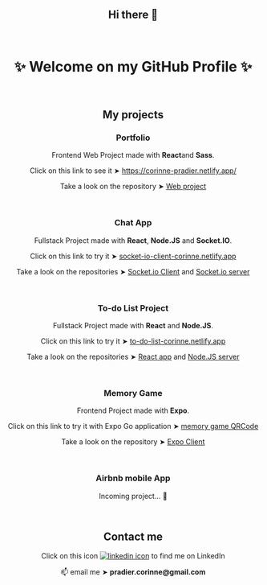 <h2 align="center">Hi there 👋</h2>

<br />

<h1 align="center">✨ Welcome on my GitHub Profile ✨</h1>

<br />

<h2 align="center">My projects</h2>


<h3 align="center">Portfolio</h3>

<p align="center">Frontend Web Project made with <strong>React</strong>and <strong>Sass</strong>.</p>
<p align="center">Click on this link to see it ➤ <a href="https://corinne-pradier.netlify.app/">https://corinne-pradier.netlify.app/</a></p>
<p align="center">Take a look on the repository ➤ <a href="https://github.com/Corinne-Coding/Portfolio">Web project</a></p>

<br />



<h3 align="center">Chat App</h3>

<p align="center">Fullstack Project made with <strong>React</strong>, <strong>Node.JS</strong> and <strong>Socket.IO</strong>.</p>
<p align="center">Click on this link to try it ➤ <a href="https://socket-io-client-corinne.netlify.app/">socket-io-client-corinne.netlify.app</a></p>
<p align="center">Take a look on the repositories ➤ <a href="https://github.com/Corinne-Coding/Socket-client">Socket.io Client</a> and <a href="https://github.com/Corinne-Coding/Socket-server">Socket.io server</a></p>

<br />

<h3 align="center">To-do List Project</h3>

<p align="center">Fullstack Project made with <strong>React</strong> and <strong>Node.JS</strong>.</p>
<p align="center">Click on this link to try it ➤ <a href="https://to-do-list-corinne.netlify.app">to-do-list-corinne.netlify.app</a></p>
<p align="center">Take a look on the repositories ➤ <a href="https://github.com/Corinne-Coding/To-Do-List-React-APP">React app</a> and <a href="https://github.com/Corinne-Coding/To-do-List-express-API">Node.JS server</a></p>

<br />


<h3 align="center">Memory Game</h3>

<p align="center">Frontend Project made with <strong>Expo</strong>.</p>
<p align="center">Click on this link to try it with Expo Go application ➤ <a href="https://expo.io/@corinne-coding/memory-game/">memory game QRCode</a></p>
<p align="center">Take a look on the repository ➤ <a href="https://github.com/Corinne-Coding/Memory-Game-RN">Expo Client</a></p>

<br />



<h3 align="center">Airbnb mobile App</h3>

<p align="center">Incoming project... 🐣</p>

<br />



<h2 align="center">Contact me</h2>

<p align="center">Click on this icon <a href="https://www.linkedin.com/in/corinne-pradier-6610201b2/"><img alt="linkedin icon" src="https://res.cloudinary.com/cococloud/image/upload/c_scale,w_22/v1618215644/professional/linkedin_lra9cp.png" /></a> to find me on LinkedIn</p>

<p align="center">📫 email me ➤ <strong>pradier.corinne@gmail.com</strong></p>



<!--
**Corinne-Coding/Corinne-Coding** is a ✨ _special_ ✨ repository because its `README.md` (this file) appears on your GitHub profile.

Here are some ideas to get you started:

- 🔭 I’m currently working on ...
- 🌱 I’m currently learning ...
- 👯 I’m looking to collaborate on ...
- 🤔 I’m looking for help with ...
- 💬 Ask me about ...
- 📫 How to reach me: ...
- 😄 Pronouns: ...
- ⚡ Fun fact: ...
-->
